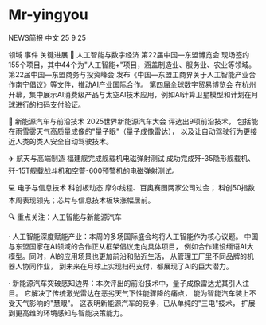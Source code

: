 # Mr-yingyou
NEWS简报 中文 25 9 25

领域 事件 关键进展
🤖 人工智能与数字经济 第22届中国—东盟博览会 现场签约155个项目，其中44个为"人工智能+"项目，涵盖制造业、服务业、农业等领域。
 第22届中国—东盟商务与投资峰会 发布《中国—东盟工商界关于人工智能产业合作南宁倡议》等文件，推动AI产业国际合作。
 第四届全球数字贸易博览会 在杭州开幕，集中展示AI消费级产品与太空AI技术应用，例如AI计算卫星模型和计划在月球进行的扫码支付验证。


🚗 新能源汽车与前沿技术 2025世界新能源汽车大会 评选出9项前沿技术，
包括能在雨雪雾天气高质量成像的"量子眼"（量子成像雷达），
以及让自动驾驶行为更接近人类的类人安全自动驾驶技术。


✈️ 航天与高端制造 福建舰完成舰载机电磁弹射测试 
成功完成歼-35隐形舰载机、
歼-15T舰载战斗机和空警-600预警机的电磁弹射测试。


💻 电子与信息技术 
科创板动态 摩尔线程、百奥赛图两家公司过会；
科创50指数本周表现领先；芯片与信息技术板块涨幅居前。

🔍 重点关注：人工智能与新能源汽车

· 人工智能深度赋能产业：本周的多场国际盛会均将人工智能作为核心议题。
中国与东盟国家在AI领域的合作正从框架倡议走向具体项目，
例如合作建设缅语AI大模型。同时，AI的应用场景也更加前沿和贴近生活，
从管理工厂里不同品牌的机器人协同作业，
到未来在月球上实现扫码支付，都展现了AI的巨大潜力。

· 新能源汽车突破感知边界：本次评出的前沿技术中，量子成像雷达尤其引人注目。
它解决了传统激光雷达在恶劣天气下性能骤降的痛点，
能为智能汽车装上不受天气影响的"慧眼"。
这表明新能源汽车的竞争，已从单纯的"三电"技术，
扩展到更高维的环境感知与智能决策能力。
